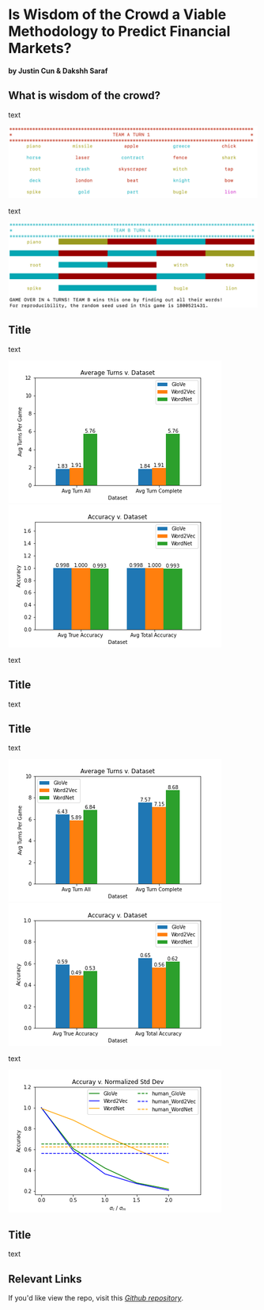 # Is Wisdom of the Crowd a Viable Methodology to Predict Financial Markets?
#### by Justin Cun & Dakshh Saraf

## What is wisdom of the crowd?

text

![test](img/codenames_game_example_1.png)


text

![codenames_hint_giving](img/codenames_game_example_2.png)



## Title 

text

![codenames_spymaster_view](img/ai_turns.png)![codenames_spymaster_view](img/ai_accuracy.png)


text

## Title

text

## Title

text

![codenames_spymaster_view](img/human_turns.png)![codenames_spymaster_view](img/human_accuracy.png)

text  

![codenames_spymaster_view](img/ai_acc_v_std.png)

## Title

text


## Relevant Links
If you'd like view the repo, visit this *[Github repository](https://github.com/dsaraf-hub/DSC180A-Capstone_Quarter_2)*. 
